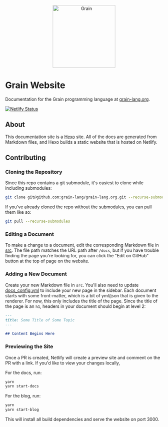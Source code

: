 <div align="center">
  <a href="https://grain-lang.org/">
    <img src="https://raw.githubusercontent.com/grain-lang/grain/master/grain_shorthand_color.png" alt="Grain" height="200" />
  </a>
</div>

# Grain Website

Documentation for the Grain programming language at [grain-lang.org](https://grain-lang.org/).

[![Netlify Status](https://api.netlify.com/api/v1/badges/62e3f960-de88-4a28-a8f8-b8dddca145cb/deploy-status)](https://app.netlify.com/sites/grain-lang/deploys)

## About

This documentation site is a [Hexo](https://hexo.io/) site. All of the docs are generated from Markdown files, and Hexo builds a static website that is hosted on Netlify.

## Contributing

### Cloning the Repository

Since this repo contains a git submodule, it's easiest to clone while including submodules:

```sh
git clone git@github.com:grain-lang/grain-lang.org.git --recurse-submodules
```

If you've already cloned the repo without the submodules, you can pull them like so:

```sh
git pull --recurse-submodules
```

### Editing a Document

To make a change to a document, edit the corresponding Markdown file in [src](src). The file path matches the URL path after `/docs`, but if you have trouble finding the page you're looking for, you can click the "Edit on GitHub" button at the top of page on the website.

### Adding a New Document

Create your new Markdown file in `src`. You'll also need to update [docs_config.yml](docs_config.yml) to include your new page in the sidebar. Each document starts with some front-matter, which is a bit of yml/json that is given to the renderer. For now, this only includes the title of the page. Since the title of the page is an `h1`, headers in your document should begin at level 2:

```markdown
---
title: Some Title of Some Topic
---

## Content Begins Here
```

### Previewing the Site

Once a PR is created, Netlify will create a preview site and comment on the PR with a link. If you'd like to view your changes locally,

For the docs, run:

```sh
yarn
yarn start-docs
```

For the blog, run:

```sh
yarn
yarn start-blog
```

This will install all build dependencies and serve the website on port 3000.

